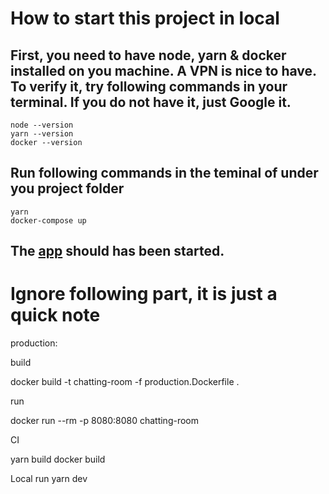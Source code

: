 # How to start this project in local
## First, you need to have node, yarn & docker installed on you machine. A VPN is nice to have. To verify it, try following commands in your terminal. If you do not have it, just Google it.
    node --version
    yarn --version
    docker --version

## Run following commands in the teminal of under you project folder

    yarn
    docker-compose up

## The [app](http://localhost:8080/health) should has been started.

# Ignore following part, it is just a quick note
production:

build

docker build -t chatting-room -f production.Dockerfile .

run

docker run --rm -p 8080:8080 chatting-room

CI

yarn build
docker build

Local 
run yarn dev
